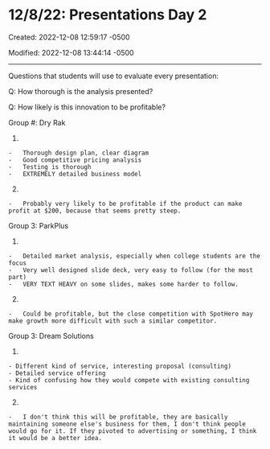 # 12/8/22: Presentations Day 2

Created: 2022-12-08 12:59:17 -0500

Modified: 2022-12-08 13:44:14 -0500

---

Questions that students will use to evaluate every presentation:

Q: How thorough is the analysis presented?

Q: How likely is this innovation to be profitable?



Group #: Dry Rak

1.  

    -   Thorough design plan, clear diagram
    -   Good competitive pricing analysis
    -   Testing is thorough
    -   EXTREMELY detailed business model

2.  

    -   Probably very likely to be profitable if the product can make profit at $200, because that seems pretty steep.



Group 3: ParkPlus

1.  

    -   Detailed market analysis, especially when college students are the focus
    -   Very well designed slide deck, very easy to follow (for the most part)
    -   VERY TEXT HEAVY on some slides, makes some harder to follow.



2.  

    -   Could be profitable, but the close competition with SpotHero may make growth more difficult with such a similar competitor.



Group 3: Dream Solutions

1.  

    - Different kind of service, interesting proposal (consulting)
    - Detailed service offering
    - Kind of confusing how they would compete with existing consulting services

2.  

    -   I don't think this will be profitable, they are basically maintaining someone else's business for them, I don't think people would go for it. If they pivoted to advertising or something, I think it would be a better idea.


